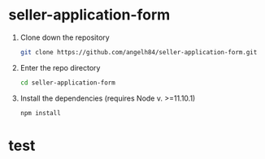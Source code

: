 # seller-application-form

1. Clone down the repository

    ```bash
    git clone https://github.com/angelh84/seller-application-form.git
    ```

2. Enter the repo directory

    ```bash
    cd seller-application-form
    ```

3. Install the dependencies (requires Node v. >=11.10.1)

    ```bash
    npm install

# test